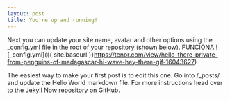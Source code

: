 ```yaml
---
layout: post
title: You're up and running!
---
```


Next you can update your site name, avatar and other options using the _config.yml file in the root of your repository (shown below).
FUNCIONA
![_config.yml]({{ site.baseurl }}https://tenor.com/view/hello-there-private-from-penguins-of-madagascar-hi-wave-hey-there-gif-16043627)

The easiest way to make your first post is to edit this one. Go into /_posts/ and update the Hello World markdown file. For more instructions head over to the [Jekyll Now repository](https://github.com/barryclark/jekyll-now) on GitHub.

